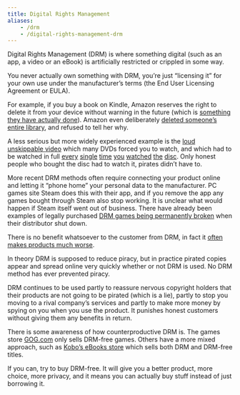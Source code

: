 ```yaml
---
title: Digital Rights Management
aliases:
    - /drm
    - /digital-rights-management-drm
---
```


Digital Rights Management (DRM) is where something digital (such as an app, a video or an eBook) is artificially restricted or crippled in some way.

You never actually own something with DRM, you’re just “licensing it” for your own use under the manufacturer’s terms (the End User Licensing Agreement or EULA).

For example, if you buy a book on Kindle, Amazon reserves the right to delete it from your device without warning in the future (which is [something they have actually done][amazon-orwell]). Amazon even deliberately [deleted someone’s entire library][amazon-delete], and refused to tell her why.

A less serious but more widely experienced example is the [loud unskippable video][piracy-intro] which many DVDs forced you to watch, and which had to be watched in full [every][piracy-intro] [single][piracy-intro] [time][piracy-intro] [you][piracy-intro] [watched][piracy-intro] [the][piracy-intro] [disc][piracy-intro]. Only honest people who bought the disc had to watch it, pirates didn’t have to.

More recent DRM methods often require connecting your product online and letting it  “phone home” your personal data to the manufacturer. PC games site Steam does this with their app, and if you remove the app any games bought through Steam also stop working. It is unclear what would happen if Steam itself went out of business. There have already been examples of legally purchased [DRM games being permanently broken][game-broken] when their distributor shut down.

There is no benefit whatsoever to the customer from DRM, in fact it [often makes products much worse][simcity-drm].

In theory DRM is supposed to reduce piracy, but in practice pirated copies appear and spread online very quickly whether or not DRM is used. No DRM method has ever prevented piracy.

DRM continues to be used partly to reassure nervous copyright holders that their products are not going to be pirated (which is a lie), partly to stop you moving to a rival company’s services and partly to make more money by spying on you when you use the product. It punishes honest customers without giving them any benefits in return.

There is some awareness of how counterproductive DRM is. The games store [GOG.com][gog] only sells DRM-free games. Others have a more mixed approach, such as [Kobo’s eBooks store][kobo] which sells both DRM and DRM-free titles.

If you can, try to buy DRM-free. It will give you a better product, more choice, more privacy, and it means you can actually buy stuff instead of just borrowing it.


[amazon-delete]: https://www.wired.com/2012/10/amazons-remote-wipe-of-customers-kindle-highlights-perils-of-drm/
[amazon-orwell]: https://www.nytimes.com/2009/07/18/technology/companies/18amazon.html
[game-broken]: https://web.archive.org/web/20180904104351/https://twinfinite.net/2018/06/metal-gear-rising-no-longer-playable-on-mac-due-to-drm-shutdown/
[gog]: https://www.gog.com/
[kobo]: https://swiso.org/unofficial-kobo-search/
[piracy-intro]: https://ia800204.us.archive.org/15/items/youtube-K_vHwfDNGdg/Piracy_It_s_A_Crime-K_vHwfDNGdg.mp4
[simcity-drm]: https://www.mic.com/articles/29213/simcity-drm-always-online-mode-results-in-disaster-for-gamers